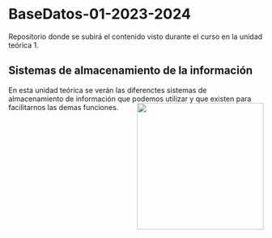 # BaseDatos-01-2023-2024
Repositorio donde se subirá el contenido visto durante el curso en la unidad teórica 1.

<h2>Sistemas de almacenamiento de la información</h2>
En esta unidad teórica se verán las diferenctes sistemas de almacenamiento de información que podemos utilizar y que existen para facilitarnos las demas funciones.
<picture> <img align="right" src="https://github.com/7oSkaaa/7oSkaaa/blob/main/Images/Right_Side.gif?raw=true" width = 250px></picture>
